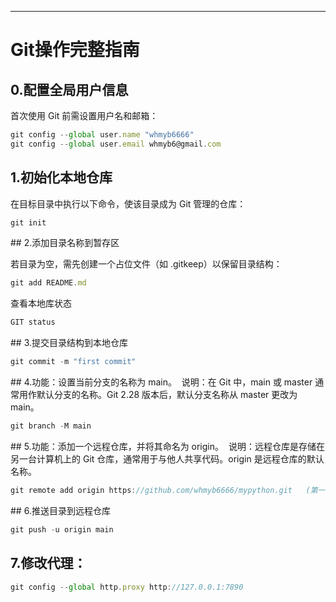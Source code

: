 ---
# Git操作完整指南

## 0.配置全局用户信息

首次使用 Git 前需设置用户名和邮箱：
```js
git config --global user.name "whmyb6666"
git config --global user.email whmyb6@gmail.com
```

## ‌1.初始化本地仓库‌

在目标目录中执行以下命令，使该目录成为 Git 管理的仓库：
```js
git init
```

‌## 2.添加目录名称到暂存区‌

若目录为空，需先创建一个占位文件（如 .gitkeep）以保留目录结构：
```js
git add README.md
```

查看本地库状态
```js
GIT status
```


‌## 3.提交目录结构到本地仓库

```js
git commit -m "first commit"
```

‌## 4.功能‌：设置当前分支的名称为 main。
‌
说明‌：在 Git 中，main 或 master 通常用作默认分支的名称。Git 2.28 版本后，默认分支名称从 master 更改为 main。
```js
git branch -M main
```

‌## 5.‌功能‌：添加一个远程仓库，并将其命名为 origin。
‌
说明‌：远程仓库是存储在另一台计算机上的 Git 仓库，通常用于与他人共享代码。origin 是远程仓库的默认名称。
```js
git remote add origin https://github.com/whmyb6666/mypython.git   (第一次运行需要)
```

‌## 6.推送目录到远程仓库

```js
git push -u origin main
```

## 7.修改代理：

```js
git config --global http.proxy http://127.0.0.1:7890
```